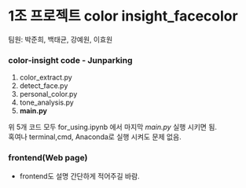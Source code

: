 # **1조 프로젝트 color insight_facecolor** <br>
팀원: 박준희, 백태균, 강예원, 이효원


### color-insight code - Junparking
1. color_extract.py
2. detect_face.py
3. personal_color.py
4. tone_analysis.py
5. **main.py**

위 5개 코드 모두 for_using.ipynb 에서 마지막 _main.py_ 실행 시키면 됨. <br>
혹여나 terminal,cmd, Anaconda로 실행 시켜도 문제 없음.

### frontend(Web page) 

* frontend도 설명 간단하게 적어주길 바람.
